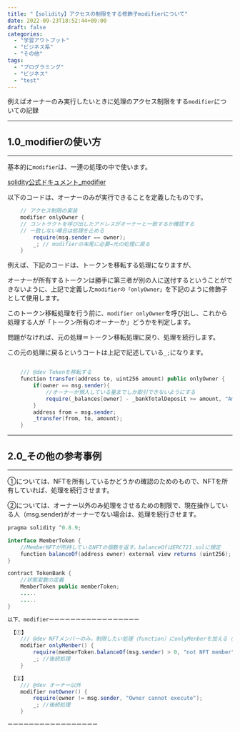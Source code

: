 ```yaml
---
title: "【solidity】アクセスの制限をする修飾子modifierについて"
date: 2022-09-23T18:52:44+09:00
draft: false
categories:
  - "学習アウトプット"
  - "ビジネス系"
  - "その他"
tags:
  - "プログラミング"
  - "ビジネス"
  - "test"
---
```


例えばオーナーのみ実行したいときに処理のアクセス制限をする`modifier`についての記録
<!--more-->

***

## 1.0_modifierの使い方

***

基本的に`modifier`は、一連の処理の中で使います。

[solidity公式ドキュメント_modifier](https://solidity-jp.readthedocs.io/ja/latest/structure-of-a-contract.html#function-modifiers)

以下のコードは、オーナーのみが実行できることを定義したものです。

```java Hello.java {.light .line-number .copy}
    // アクセス制限の実装
    modifier onlyOwner {
    // コントラクトを呼び出したアドレスがオーナーと一致するか確認する
    // 一致しない場合は処理を止める
        require(msg.sender == owner); 
        _; // modifierの末尾に必要→元の処理に戻る
    }
```

例えば、下記のコードは、トークンを移転する処理になりますが、

オーナーが所有するトークンは勝手に第三者が別の人に送付するということができないように、上記で定義した`modifierの「onlyOwner」`を下記のように修飾子として使用します。

このトークン移転処理を行う前に、`modifier onlyOwner`を呼び出し、これから処理する人が「トークン所有のオーナーか」どうかを判定します。

問題がなければ、元の処理＝トークン移転処理に戻り、処理を続行します。

この元の処理に戻るというコートは上記で記述している`_;`になります。

```java Hello.java {.light .line-number .copy}

    /// @dev Tokenを移転する
    function transfer(address to, uint256 amount) public onlyOwner {
        if(owner == msg.sender){
            //オーナーが預入している量までしか取引できないようにする
            require(_balances[owner] - _bankTotalDeposit >= amount, "Amounts greater than the total supply cannot be transferred");
        }
        address from = msg.sender;
        _transfer(from, to, amount);
    }
```

***

## 2.0_その他の参考事例

***

①については、NFTを所有しているかどうかの確認のためのもので、NFTを所有していれば、処理を続行させます。

②については、オーナー以外のみ処理をさせるための制限で、現在操作している人（msg.sender)がオーナーでない場合は、処理を続行させます。

```java Hello.java {.light .line-number .copy}
pragma solidity ^0.8.9;

interface MemberToken {
    //MemberNFTが所持しているNFTの個数を返す。balanceOfはERC721.solに規定
    function balanceOf(address owner) external view returns (uint256);
}

contract TokenBank {
    //状態変数の定義
    MemberToken public memberToken;
    .....
    .....
}

以下、modifierーーーーーーーーーーーーーーーーー

 【①】
    /// @dev NFTメンバーのみ。制限したい処理（function）にonlyMenberを加える（visibilityの後ろ）ことで処理の実行制限がかけられる
    modifier onlyMenber() {
        require(memberToken.balanceOf(msg.sender) > 0, "not NFT member");
        _; //後続処理
    }

 【②】
    /// @dev オーナー以外
    modifier notOwner() {
        require(owner != msg.sender, "Owner cannot execute");
        _; //後続処理
    }

ーーーーーーーーーーーーーーーーー

```
